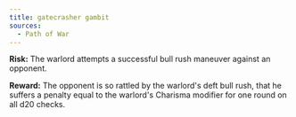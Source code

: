 ```yaml
---
title: gatecrasher gambit
sources:
  - Path of War
---
```


**Risk:** The warlord attempts a successful bull rush maneuver against an opponent.

**Reward:** The opponent is so rattled by the warlord's deft bull rush, that he suffers a penalty equal to the warlord's Charisma modifier for one round on all d20 checks.
